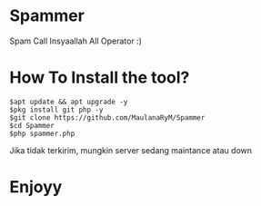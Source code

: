 # Spammer
Spam Call Insyaallah All Operator :)

# How To Install the tool?
```
$apt update && apt upgrade -y
$pkg install git php -y
$git clone https://github.com/MaulanaRyM/Spammer
$cd Spammer
$php spammer.php
```
Jika tidak terkirim, mungkin server sedang maintance atau down
# Enjoyy
